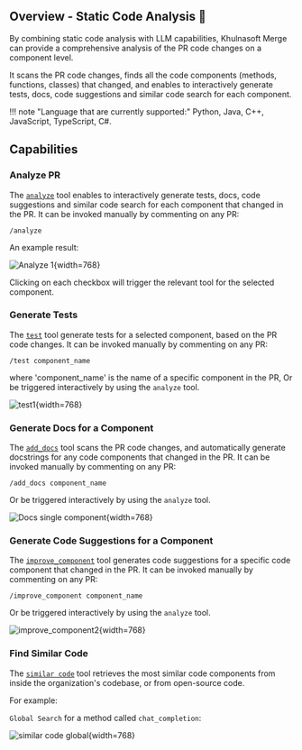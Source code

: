 ## Overview - Static Code Analysis 💎

By combining static code analysis with LLM capabilities, Khulnasoft Merge can provide a comprehensive analysis of the PR code changes on a component level.

It scans the PR code changes, finds all the code components (methods, functions, classes) that changed, and enables to interactively generate tests, docs, code suggestions and similar code search for each component.

!!! note "Language that are currently supported:"
    Python, Java, C++, JavaScript, TypeScript, C#.


## Capabilities

### Analyze PR


The [`analyze`](https://khulnasoft-merge-docs.khulnasoft.com/tools/analyze/) tool enables to interactively generate tests, docs, code suggestions and similar code search for each component that changed in the PR.
It can be invoked manually by commenting on any PR:
```
/analyze
```

An example result:

![Analyze 1](https://khulnasoft.com/images/pr_insight/analyze_1.png){width=768}

Clicking on each checkbox will trigger the relevant tool for the selected component.

### Generate Tests

The [`test`](https://khulnasoft-merge-docs.khulnasoft.com/tools/test/) tool  generate tests for a selected component, based on the PR code changes.
It can be invoked manually by commenting on any PR:
```
/test component_name
```
where 'component_name' is the name of a specific component in the PR,  Or be triggered interactively by using the `analyze` tool.

![test1](https://khulnasoft.com/images/pr_insight/test1.png){width=768}

### Generate Docs for a Component

The [`add_docs`](https://khulnasoft-merge-docs.khulnasoft.com/tools/documentation/) tool scans the PR code changes, and automatically generate docstrings for any code components that changed in the PR.
It can be invoked manually by commenting on any PR:
```
/add_docs component_name
```

Or be triggered interactively by using the `analyze` tool.

![Docs single component](https://khulnasoft.com/images/pr_insight/docs_single_component.png){width=768}

### Generate Code Suggestions for a Component
The [`improve_component`](https://khulnasoft-merge-docs.khulnasoft.com/tools/improve_component/) tool generates code suggestions for a specific code component that changed in the PR.
It can be invoked manually by commenting on any PR:
```
/improve_component component_name
```

Or be triggered interactively by using the `analyze` tool.

![improve_component2](https://khulnasoft.com/images/pr_insight/improve_component2.png){width=768}

### Find Similar Code

The [`similar code`](https://khulnasoft-merge-docs.khulnasoft.com/tools/similar_code/) tool retrieves the most similar code components from inside the organization's codebase, or from open-source code.

For example:

`Global Search` for a method called `chat_completion`:

![similar code global](https://khulnasoft.com/images/pr_insight/similar_code_global2.png){width=768}
